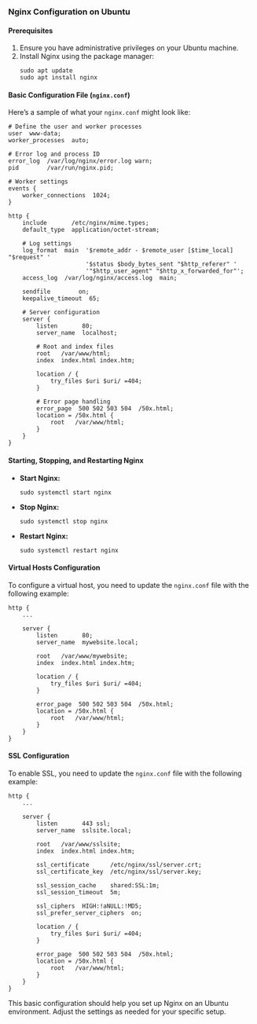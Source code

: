 ### Nginx Configuration on Ubuntu

#### Prerequisites
1. Ensure you have administrative privileges on your Ubuntu machine.
2. Install Nginx using the package manager:
   ```shell
   sudo apt update
   sudo apt install nginx
   ```

#### Basic Configuration File (`nginx.conf`)

Here’s a sample of what your `nginx.conf` might look like:

```nginx
# Define the user and worker processes
user  www-data;
worker_processes  auto;

# Error log and process ID
error_log  /var/log/nginx/error.log warn;
pid        /var/run/nginx.pid;

# Worker settings
events {
    worker_connections  1024;
}

http {
    include       /etc/nginx/mime.types;
    default_type  application/octet-stream;

    # Log settings
    log_format  main  '$remote_addr - $remote_user [$time_local] "$request" '
                      '$status $body_bytes_sent "$http_referer" '
                      '"$http_user_agent" "$http_x_forwarded_for"';
    access_log  /var/log/nginx/access.log  main;

    sendfile        on;
    keepalive_timeout  65;

    # Server configuration
    server {
        listen       80;
        server_name  localhost;

        # Root and index files
        root   /var/www/html;
        index  index.html index.htm;

        location / {
            try_files $uri $uri/ =404;
        }

        # Error page handling
        error_page  500 502 503 504  /50x.html;
        location = /50x.html {
            root   /var/www/html;
        }
    }
}
```

#### Starting, Stopping, and Restarting Nginx

- **Start Nginx:**
  ```shell
  sudo systemctl start nginx
  ```
- **Stop Nginx:**
  ```shell
  sudo systemctl stop nginx
  ```
- **Restart Nginx:**
  ```shell
  sudo systemctl restart nginx
  ```

#### Virtual Hosts Configuration

To configure a virtual host, you need to update the `nginx.conf` file with the following example:

```nginx
http {
    ...

    server {
        listen       80;
        server_name  mywebsite.local;

        root   /var/www/mywebsite;
        index  index.html index.htm;

        location / {
            try_files $uri $uri/ =404;
        }

        error_page  500 502 503 504  /50x.html;
        location = /50x.html {
            root   /var/www/html;
        }
    }
}
```

#### SSL Configuration

To enable SSL, you need to update the `nginx.conf` file with the following example:

```nginx
http {
    ...

    server {
        listen       443 ssl;
        server_name  sslsite.local;

        root   /var/www/sslsite;
        index  index.html index.htm;

        ssl_certificate      /etc/nginx/ssl/server.crt;
        ssl_certificate_key  /etc/nginx/ssl/server.key;

        ssl_session_cache    shared:SSL:1m;
        ssl_session_timeout  5m;

        ssl_ciphers  HIGH:!aNULL:!MD5;
        ssl_prefer_server_ciphers  on;

        location / {
            try_files $uri $uri/ =404;
        }

        error_page  500 502 503 504  /50x.html;
        location = /50x.html {
            root   /var/www/html;
        }
    }
}
```

This basic configuration should help you set up Nginx on an Ubuntu environment. Adjust the settings as needed for your specific setup.

